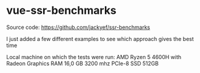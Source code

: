 # vue-ssr-benchmarks

Source code: https://github.com/jackyef/ssr-benchmarks

I just added a few different examples to see which approach gives the best time

Local machine on which the tests were run:
	AMD Ryzen 5 4600H with Radeon Graphics
	RAM 16,0 GB 3200 mhz
	PCIe-8 SSD 512GB
